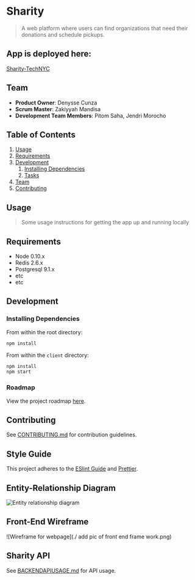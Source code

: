 # Sharity

> A web platform where users can find organizations that need their donations and schedule pickups.


## App is deployed here:

[Sharity-TechNYC](https://sharity-technyc.herokuapp.com/)

## Team

  - __Product Owner__: Denysse Cunza
  - __Scrum Master__: Zakiyyah Mandisa
  - __Development Team Members__: Pitom Saha, Jendri Morocho

## Table of Contents

1. [Usage](#Usage)
1. [Requirements](#requirements)
1. [Development](#development)
    1. [Installing Dependencies](#installing-dependencies)
    1. [Tasks](#tasks)
1. [Team](#team)
1. [Contributing](#contributing)

## Usage

> Some usage instructions for getting the app up and running locally

## Requirements

- Node 0.10.x
- Redis 2.6.x
- Postgresql 9.1.x
- etc
- etc

## Development

### Installing Dependencies

From within the root directory:

```sh
npm install
```

From within the `client` directory:

```sh
npm install
npm start
```

### Roadmap

View the project roadmap [here](https://github.com/Tech-NYC/Sharity/projects).


## Contributing

See [CONTRIBUTING.md](CONTRIBUTING.md) for contribution guidelines.


## Style Guide

This project adheres to the [ESlint Guide](https://github.com/eslint/eslint) and [Prettier](https://github.com/prettier/prettier).


## Entity-Relationship Diagram

![Entity relationship diagram](https://i.imgur.com/dLV1tjN.png)


## Front-End Wireframe

![Wireframe for webpage](./ add pic of front end frame work.png)


## Sharity API

See [BACKENDAPIUSAGE.md](BACKENDAPIUSAGE.md) for API usage.

